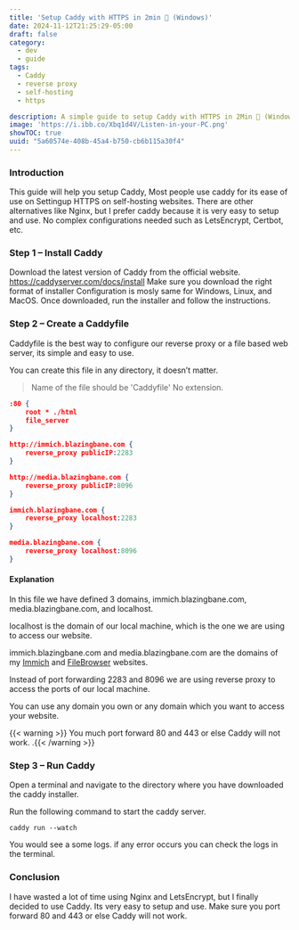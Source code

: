 ```yaml
---
title: 'Setup Caddy with HTTPS in 2min 🚀 (Windows)'
date: 2024-11-12T21:25:29-05:00
draft: false
category:
  - dev
  - guide
tags:
  - Caddy
  - reverse proxy
  - self-hosting
  - https

description: A simple guide to setup Caddy with HTTPS in 2Min 🚀 (Windows) for your personal website. Quick and easy setup.
image: 'https://i.ibb.co/Xbq1d4V/Listen-in-your-PC.png'
showTOC: true
uuid: "5a60574e-408b-45a4-b750-cb6b115a30f4"
---
```

### Introduction

This guide will help you setup Caddy, Most people use caddy for its ease of use on Settingup HTTPS on self-hosting websites.
There are other alternatives like Nginx, but I prefer caddy because it is very easy to setup and use. No complex configurations needed such as LetsEncrypt, Certbot, etc.

### Step 1 – Install Caddy

Download the latest version of Caddy from the official website. https://caddyserver.com/docs/install
Make sure you download the right format of installer Configuration is mosly same for Windows, Linux, and MacOS.
Once downloaded, run the installer and follow the instructions.

### Step 2 – Create a Caddyfile

Caddyfile is the best way to configure our reverse proxy or a file based web server, its simple and easy to use.

You can create this file in any directory, it doesn’t matter.

> Name of the file should be 'Caddyfile' No extension.

```json {title="./Caddyfile"}
:80 {
	root * ./html
	file_server
}

http://immich.blazingbane.com {
	reverse_proxy publicIP:2283
}

http://media.blazingbane.com {
	reverse_proxy publicIP:8096
}

immich.blazingbane.com {
	reverse_proxy localhost:2283
}

media.blazingbane.com {
	reverse_proxy localhost:8096
}

```

#### Explanation 

In this file we have defined 3 domains, immich.blazingbane.com, media.blazingbane.com, and localhost. 

localhost is the domain of our local machine, which is the one we are using to access our website.

immich.blazingbane.com and media.blazingbane.com are the domains of my [Immich](https://immich.app/) and [FileBrowser](https://filebrowser.org) websites.


Instead of port forwarding 2283 and 8096 we are using reverse proxy to access the ports of our local machine.

You can use any domain you own or any domain which you want to access your website.

{{< warning >}}
You much port forward 80 and 443 or else Caddy will not work.
.{{< /warning >}}

### Step 3 – Run Caddy

Open a terminal and navigate to the directory where you have downloaded the caddy installer.

Run the following command to start the caddy server.

```shell {title="shell"}
caddy run --watch
```

You would see a some logs. if any error occurs you can check the logs in the terminal.

### Conclusion

I have wasted a lot of time using Nginx and LetsEncrypt, but I finally decided to use Caddy. Its very easy to setup and use. Make sure you port forward 80 and 443 or else Caddy will not work.

